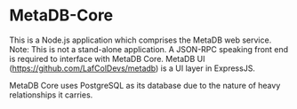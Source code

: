 # MetaDB-Core

This is a Node.js application which comprises the MetaDB web service. 
Note: This is not a stand-alone application. A JSON-RPC speaking front end is required to interface with MetaDB Core.
MetaDB UI (https://github.com/LafColDevs/metadb) is a UI layer in ExpressJS.

MetaDB Core uses PostgreSQL as its database due to the nature of heavy relationships it carries.